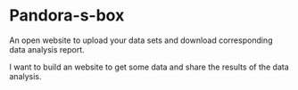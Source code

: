# Pandora-s-box
An open website to upload your data sets and download corresponding data analysis report.

I want to build an website to get some data and share the results of the data analysis.

